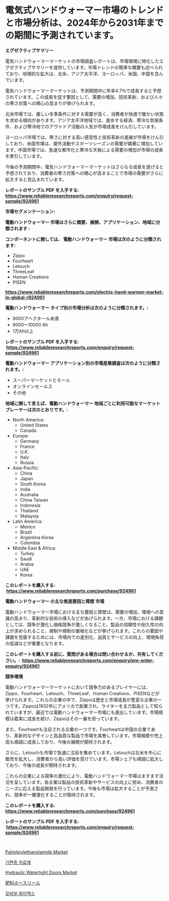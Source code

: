 <p><h1>電気式ハンドウォーマー市場のトレンドと市場分析は、2024年から2031年までの期間に予測されています。</h1></p><p><strong>エグゼクティブサマリー</strong></p>
<p><p>電気ハンドウォーマーマーケットの市場調査レポートは、市場環境に特化したエグゼクティブサマリーを提供しています。市場トレンドの簡単な概要も述べられており、地理的な拡大は、北米、アジア太平洋、ヨーロッパ、米国、中国を含んでいます。</p><p>電気ハンドウォーマーマーケットは、予測期間中に年率4.7％で成長すると予想されています。この成長を促す要因として、需要の増加、技術革新、および人々の寒さ対策への関心の高まりが挙げられます。</p><p>北米市場では、厳しい冬季条件に対する需要が高く、消費者が快適で暖かい状態を求める傾向があります。アジア太平洋地域では、進歩する経済、寒冷な気候条件、および寒冷地でのアウトドア活動の人気が市場成長をけん引しています。</p><p>ヨーロッパ市場では、寒さに対する高い感受性と技術革新の進展が市場をけん引しており、米国市場は、屋外活動やスポーツシーズンの需要が顕著に増加しています。中国市場では、急速な都市化と寒冷な天候による需要の増加が市場の成長を牽引しています。</p><p>今後の予測期間中、電気ハンドウォーマーマーケットはさらなる成長を遂げると予想されており、消費者の寒さ対策への関心が高まることで市場の需要がさらに拡大すると見込まれています。</p></p>
<p><strong>レポートのサンプル PDF を入手する: <a href="https://www.reliableresearchreports.com/enquiry/request-sample/924961">https://www.reliableresearchreports.com/enquiry/request-sample/924961</a></strong></p>
<p><strong>市場セグメンテーション:</strong></p>
<p><strong> 電動ハンドウォーマー 市場はさらに概要、展開、アプリケーション、地域に分類されます :</strong></p>
<p><strong>コンポーネントに関しては、 電動ハンドウォーマー 市場は次のように分類されます: &nbsp;</strong></p>
<p><ul><li>Zippo</li><li>Fourheart</li><li>Letouch</li><li>ThreeLeaf</li><li>Human Creations</li><li>PISEN</li></ul></p>
<p><strong><a href="https://www.reliableresearchreports.com/electric-hand-warmer-market-in-global-r924961">https://www.reliableresearchreports.com/electric-hand-warmer-market-in-global-r924961</a></strong></p>
<p><strong> 電動ハンドウォーマー タイプ別の市場分析は次のように分類されます。:</strong></p>
<p><ul><li>6000アヘクタール未満</li><li>6000〜10000 Ah</li><li>1万Ah以上</li></ul></p>
<p><strong>レポートのサンプル PDF を入手する: &nbsp;<a href="https://www.reliableresearchreports.com/enquiry/request-sample/924961">https://www.reliableresearchreports.com/enquiry/request-sample/924961</a></strong></p>
<p><strong> 電動ハンドウォーマー アプリケーション別の市場産業調査は次のように分類されます。:</strong></p>
<p><ul><li>スーパーマーケットとモール</li><li>オンラインセールス</li><li>その他</li></ul></p>
<p><strong>地域に関して言えば、電動ハンドウォーマー 地域ごとに利用可能なマーケットプレーヤーは次のとおりです。:</strong></p>
<p><ul>
    <li>
        North America:
        <ul>
            <li>United States</li>
            <li>Canada</li>
        </ul>
    </li>
    <li>
        Europe:
        <ul>
            <li>Germany</li>
            <li>France</li>
            <li>U.K.</li>
            <li>Italy</li>
            <li>Russia</li>
        </ul>
    </li>
    <li>
        Asia-Pacific:
        <ul>
            <li>China</li>
            <li>Japan</li>
            <li>South Korea</li>
            <li>India</li>
            <li>Australia</li>
            <li>China Taiwan</li>
            <li>Indonesia</li>
            <li>Thailand</li>
            <li>Malaysia</li>
        </ul>
    </li>
    <li>
        Latin America:
        <ul>
            <li>Mexico</li>
            <li>Brazil</li>
            <li>Argentina Korea</li>
            <li>Colombia</li>
        </ul>
    </li>
    <li>
        Middle East & Africa:
        <ul>
            <li>Turkey</li>
            <li>Saudi</li>
            <li>Arabia</li>
            <li>UAE</li>
            <li>Korea</li>
        </ul>
    </li>
    </ul></p>
<p><strong>このレポートを購入する: &nbsp;<a href="https://www.reliableresearchreports.com/purchase/924961">https://www.reliableresearchreports.com/purchase/924961</a></strong></p>
<p><strong>電動ハンドウォーマー の主な推進要因と障壁 市場</strong></p>
<p><p>電動ハンドウォーマー市場における主な要因と障壁は、需要の増加、環境への意識の高まり、革新的な技術の導入などがあげられます。一方、市場における課題としては、競争が激化し価格競争が激しくなること、製品の信頼性や耐久性の向上が求められること、規制や規制の厳格化などが挙げられます。これらの要因や課題を克服するためには、市場内での差別化、品質とサービスの向上、環境負荷の低減などが重要となります。</p></p>
<p><strong>このレポートを購入する前に、質問がある場合は問い合わせるか、共有してください。:&nbsp; <a href="https://www.reliableresearchreports.com/enquiry/pre-order-enquiry/924961">https://www.reliableresearchreports.com/enquiry/pre-order-enquiry/924961</a></strong></p>
<p><strong>競争環境</strong></p>
<p><p>電動ハンドウォーマーマーケットにおいて競争力のあるプレイヤーには、Zippo、Fourheart、Letouch、ThreeLeaf、Human Creations、PISENなどが挙げられます。これらの企業の中で、Zippoは歴史と市場成長が豊富な企業の一つです。Zippoは1932年にアメリカで創業され、ライターを主力製品として知られていますが、最近では電動ハンドウォーマー市場にも進出しています。市場規模は着実に成長を続け、Zippoはその一翼を担っています。</p><p>また、Fourheartも注目される企業の一つです。Fourheartは中国の企業であり、革新的なデザインと高品質な製品で市場を席巻しています。市場規模や売上高も順調に成長しており、今後の展開が期待されます。</p><p>さらに、Letouchも市場で急速に注目を集めています。Letouchは北米を中心に販売を拡大し、消費者から高い評価を受けています。市場シェアも順調に拡大しており、今後の成長が期待されます。</p><p>これらの企業による競争の激化により、電動ハンドウォーマー市場はますます活況を呈しています。各企業は製品の技術革新やサービスの向上に努め、消費者のニーズに応える製品開発を行っています。今後も市場は拡大することが予測され、競争が一層激化することが期待されます。</p></p>
<p><strong>このレポートを購入する: &nbsp; <a href="https://www.reliableresearchreports.com/purchase/924961">https://www.reliableresearchreports.com/purchase/924961</a></strong></p>
<p><strong>レポートのサンプル PDF を入手する: &nbsp;<a href="https://www.reliableresearchreports.com/enquiry/request-sample/924961">https://www.reliableresearchreports.com/enquiry/request-sample/924961</a></strong><strong></strong></p>
<p>&nbsp;</p>
<p><p><a href="https://issuu.com/reportprime-2/docs/palmitoylethanolamide-market-size-2030.pptx">Palmitoylethanolamide Market</a></p><p><a href="https://medium.com/@kelvinfeenrey98677/%EB%82%98%EB%A5%B4%EC%BD%9C%EB%A0%99%EC%8B%9C-%EC%B9%98%EB%A3%8C%EC%A0%9C-%EC%8B%9C%EC%9E%A5-%EC%8B%9C%EC%9E%A5-cagr-%EC%8B%9C%EC%9E%A5-%EB%8F%99%ED%96%A5-%EB%B0%8F-%EC%84%B1%EC%9E%A5-%EC%A0%84%EB%9E%B5%EC%97%90-%EB%8C%80%ED%95%9C-%ED%86%B5%EC%B0%B0%EB%A0%A5-f9f4143ca26b">기면증 치료제</a></p><p><a href="https://github.com/gulaimolin/Market-Research-Report-List-3/blob/main/hydraulic-watertight-doors-market.md">Hydraulic Watertight Doors Market</a></p><p><a href="https://medium.com/@estasprer20231/%E8%82%A5%E6%96%99%E3%83%9B%E3%83%BC%E3%82%B9%E3%83%AA%E3%83%BC%E3%83%AB%E5%B8%82%E5%A0%B4-2031%E5%B9%B4%E3%81%BE%E3%81%A7%E3%81%AE%E6%88%90%E5%8A%9F%E3%81%99%E3%82%8B%E3%83%93%E3%82%B8%E3%83%8D%E3%82%B9%E6%88%A6%E7%95%A5%E3%81%AE%E9%8D%B5-497cb7b0fd16">肥料ホースリール</a></p><p><a href="https://medium.com/@boydsmitham726/%EB%AA%A8%EB%B0%94%EC%9D%BC-wimax-%EC%8B%9C%EC%9E%A5-%EC%A1%B0%EC%82%AC-%EB%B3%B4%EA%B3%A0%EC%84%9C-%EA%B7%B8-%EC%97%AD%EC%82%AC-%EB%B0%8F-2024%EB%85%84%EB%B6%80%ED%84%B0-2031%EB%85%84%EA%B9%8C%EC%A7%80%EC%9D%98-%EC%98%88%EC%B8%A1-79c0c57fc4e1">모바일 와이맥스</a></p></p>